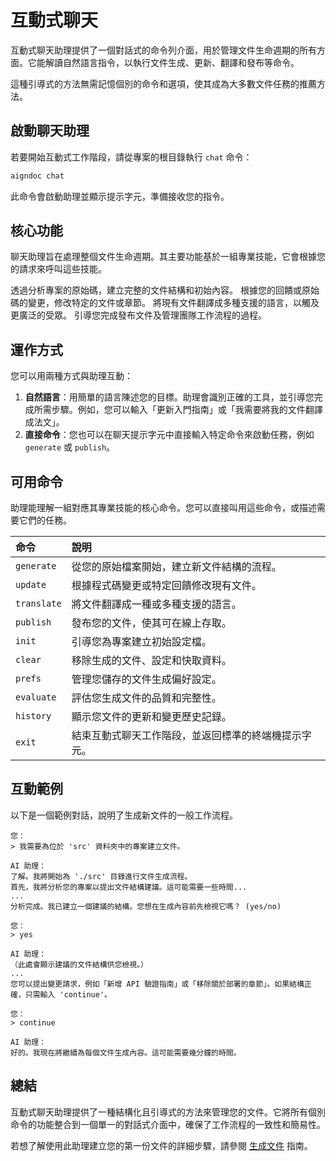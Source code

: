 # 互動式聊天

互動式聊天助理提供了一個對話式的命令列介面，用於管理文件生命週期的所有方面。它能解讀自然語言指令，以執行文件生成、更新、翻譯和發布等命令。

這種引導式的方法無需記憶個別的命令和選項，使其成為大多數文件任務的推薦方法。

## 啟動聊天助理

若要開始互動式工作階段，請從專案的根目錄執行 `chat` 命令：

```bash
aigndoc chat
```

此命令會啟動助理並顯示提示字元，準備接收您的指令。

## 核心功能

聊天助理旨在處理整個文件生命週期。其主要功能基於一組專業技能，它會根據您的請求來呼叫這些技能。

<x-cards data-columns="2">
  <x-card data-title="生成文件" data-icon="lucide:file-plus-2">
    透過分析專案的原始碼，建立完整的文件結構和初始內容。
  </x-card>
  <x-card data-title="優化與更新" data-icon="lucide:edit">
    根據您的回饋或原始碼的變更，修改特定的文件或章節。
  </x-card>
  <x-card data-title="翻譯內容" data-icon="lucide:languages">
    將現有文件翻譯成多種支援的語言，以觸及更廣泛的受眾。
  </x-card>
  <x-card data-title="發布與管理" data-icon="lucide:upload-cloud">
    引導您完成發布文件及管理團隊工作流程的過程。
  </x-card>
</x-cards>

## 運作方式

您可以用兩種方式與助理互動：

1.  **自然語言**：用簡單的語言陳述您的目標。助理會識別正確的工具，並引導您完成所需步驟。例如，您可以輸入「更新入門指南」或「我需要將我的文件翻譯成法文」。
2.  **直接命令**：您也可以在聊天提示字元中直接輸入特定命令來啟動任務，例如 `generate` 或 `publish`。

## 可用命令

助理能理解一組對應其專業技能的核心命令。您可以直接叫用這些命令，或描述需要它們的任務。

| 命令 | 說明 |
| :--- | :--- |
| `generate` | 從您的原始檔案開始，建立新文件結構的流程。 |
| `update` | 根據程式碼變更或特定回饋修改現有文件。 |
| `translate` | 將文件翻譯成一種或多種支援的語言。 |
| `publish` | 發布您的文件，使其可在線上存取。 |
| `init` | 引導您為專案建立初始設定檔。 |
| `clear` | 移除生成的文件、設定和快取資料。 |
| `prefs` | 管理您儲存的文件生成偏好設定。 |
| `evaluate` | 評估您生成文件的品質和完整性。 |
| `history` | 顯示您文件的更新和變更歷史記錄。 |
| `exit` | 結束互動式聊天工作階段，並返回標準的終端機提示字元。 |

## 互動範例

以下是一個範例對話，說明了生成新文件的一般工作流程。

```text
您：
> 我需要為位於 'src' 資料夾中的專案建立文件。

AI 助理：
了解。我將開始為 './src' 目錄進行文件生成流程。
首先，我將分析您的專案以提出文件結構建議。這可能需要一些時間...
...
分析完成。我已建立一個建議的結構。您想在生成內容前先檢視它嗎？ (yes/no)

您：
> yes

AI 助理：
（此處會顯示建議的文件結構供您檢視。）
...
您可以提出變更請求，例如「新增 API 驗證指南」或「移除關於部署的章節」。如果結構正確，只需輸入 'continue'。

您：
> continue

AI 助理：
好的。我現在將繼續為每個文件生成內容。這可能需要幾分鐘的時間。
```

## 總結

互動式聊天助理提供了一種結構化且引導式的方法來管理您的文件。它將所有個別命令的功能整合到一個單一的對話式介面中，確保了工作流程的一致性和簡易性。

若想了解使用此助理建立您的第一份文件的詳細步驟，請參閱 [生成文件](./guides-generating-documentation.md) 指南。